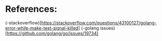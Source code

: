 # References:

(-stackoverflow)[https://stackoverflow.com/questions/43100127/golang-error-while-make-test-signal-killed]
(-golang issues)[https://github.com/golang/go/issues/19734]
